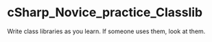 # cSharp_Novice_practice_Classlib
Write class libraries as you learn. If someone uses them, look at them.
